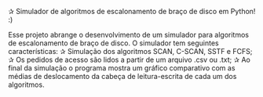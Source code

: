 ✰ Simulador de algoritmos de escalonamento de braço de disco em Python! :)

Esse projeto abrange o desenvolvimento de um simulador para algoritmos de escalonamento de braço de disco. 
O simulador tem seguintes características:
✰ Simulação dos algoritmos SCAN, C-SCAN, SSTF e FCFS;
✰ Os pedidos de acesso são lidos a partir de um arquivo .csv ou .txt;
✰ Ao final da simulação o programa mostra um gráfico comparativo com as médias de deslocamento da cabeça de leitura-escrita de cada um dos algoritmos.
